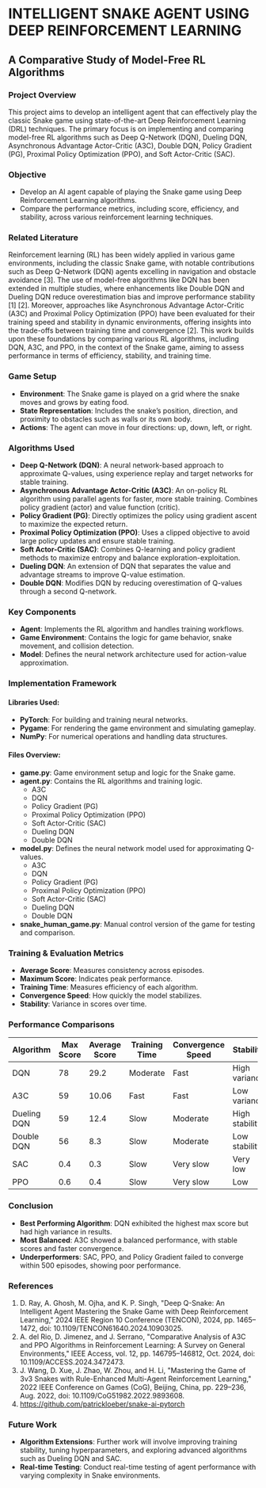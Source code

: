 # INTELLIGENT SNAKE AGENT USING DEEP REINFORCEMENT LEARNING
## A Comparative Study of Model-Free RL Algorithms

### Project Overview
This project aims to develop an intelligent agent that can effectively play the classic Snake game using state-of-the-art Deep Reinforcement Learning (DRL) techniques. The primary focus is on implementing and comparing model-free RL algorithms such as Deep Q-Network (DQN), Dueling DQN, Asynchronous Advantage Actor-Critic (A3C), Double DQN, Policy Gradient (PG), Proximal Policy Optimization (PPO), and Soft Actor-Critic (SAC).

### Objective
- Develop an AI agent capable of playing the Snake game using Deep Reinforcement Learning algorithms.
- Compare the performance metrics, including score, efficiency, and stability, across various reinforcement learning techniques.

### Related Literature
Reinforcement learning (RL) has been widely applied in various game environments, including the classic Snake game, with notable contributions such as Deep Q-Network (DQN) agents excelling in navigation and obstacle avoidance [3]. The use of model-free algorithms like DQN has been extended in multiple studies, where enhancements like Double DQN and Dueling DQN reduce overestimation bias and improve performance stability [1] [2]. Moreover, approaches like Asynchronous Advantage Actor-Critic (A3C) and Proximal Policy Optimization (PPO) have been evaluated for their training speed and stability in dynamic environments, offering insights into the trade-offs between training time and convergence [2]. This work builds upon these foundations by comparing various RL algorithms, including DQN, A3C, and PPO, in the context of the Snake game, aiming to assess performance in terms of efficiency, stability, and training time.

### Game Setup
- **Environment**: The Snake game is played on a grid where the snake moves and grows by eating food.
- **State Representation**: Includes the snake’s position, direction, and proximity to obstacles such as walls or its own body.
- **Actions**: The agent can move in four directions: up, down, left, or right.

### Algorithms Used
- **Deep Q-Network (DQN)**: A neural network-based approach to approximate Q-values, using experience replay and target networks for stable training.
- **Asynchronous Advantage Actor-Critic (A3C)**: An on-policy RL algorithm using parallel agents for faster, more stable training. Combines policy gradient (actor) and value function (critic).
- **Policy Gradient (PG)**: Directly optimizes the policy using gradient ascent to maximize the expected return.
- **Proximal Policy Optimization (PPO)**: Uses a clipped objective to avoid large policy updates and ensure stable training.
- **Soft Actor-Critic (SAC)**: Combines Q-learning and policy gradient methods to maximize entropy and balance exploration-exploitation.
- **Dueling DQN**: An extension of DQN that separates the value and advantage streams to improve Q-value estimation.
- **Double DQN**: Modifies DQN by reducing overestimation of Q-values through a second Q-network.

### Key Components
- **Agent**: Implements the RL algorithm and handles training workflows.
- **Game Environment**: Contains the logic for game behavior, snake movement, and collision detection.
- **Model**: Defines the neural network architecture used for action-value approximation.

### Implementation Framework
#### Libraries Used:
- **PyTorch**: For building and training neural networks.
- **Pygame**: For rendering the game environment and simulating gameplay.
- **NumPy**: For numerical operations and handling data structures.

#### Files Overview:
- **game.py**: Game environment setup and logic for the Snake game.
- **agent.py**: Contains the RL algorithms and training logic.
  - A3C
  - DQN
  - Policy Gradient (PG)
  - Proximal Policy Optimization (PPO)
  - Soft Actor-Critic (SAC)
  - Dueling DQN
  - Double DQN
- **model.py**: Defines the neural network model used for approximating Q-values.
  - A3C
  - DQN
  - Policy Gradient (PG)
  - Proximal Policy Optimization (PPO)
  - Soft Actor-Critic (SAC)
  - Dueling DQN
  - Double DQN
- **snake_human_game.py**: Manual control version of the game for testing and comparison.

### Training & Evaluation Metrics
- **Average Score**: Measures consistency across episodes.
- **Maximum Score**: Indicates peak performance.
- **Training Time**: Measures efficiency of each algorithm.
- **Convergence Speed**: How quickly the model stabilizes.
- **Stability**: Variance in scores over time.

### Performance Comparisons

| Algorithm        | Max Score | Average Score | Training Time | Convergence Speed | Stability       |
|------------------|-----------|---------------|---------------|-------------------|-----------------|
| DQN              | 78        | 29.2          | Moderate      | Fast              | High variance   |
| A3C              | 59        | 10.06         | Fast          | Fast              | Low variance    |
| Dueling DQN      | 59        | 12.4          | Slow          | Moderate          | High stability  |
| Double DQN       | 56        | 8.3           | Slow          | Moderate          | Low stability   |
| SAC              | 0.4       | 0.3           | Slow          | Very slow         | Very low        |
| PPO              | 0.6       | 0.4           | Slow          | Very slow         | Low             |

### Conclusion
- **Best Performing Algorithm**: DQN exhibited the highest max score but had high variance in results.
- **Most Balanced**: A3C showed a balanced performance, with stable scores and faster convergence.
- **Underperformers**: SAC, PPO, and Policy Gradient failed to converge within 500 episodes, showing poor performance.

### References
1. D. Ray, A. Ghosh, M. Ojha, and K. P. Singh, "Deep Q-Snake: An Intelligent Agent Mastering the Snake Game with Deep Reinforcement Learning," 2024 IEEE Region 10 Conference (TENCON), 2024, pp. 1465–1472, doi: 10.1109/TENCON61640.2024.10903025.
2. A. del Rio, D. Jimenez, and J. Serrano, "Comparative Analysis of A3C and PPO Algorithms in Reinforcement Learning: A Survey on General Environments," IEEE Access, vol. 12, pp. 146795–146812, Oct. 2024, doi: 10.1109/ACCESS.2024.3472473.
3. J. Wang, D. Xue, J. Zhao, W. Zhou, and H. Li, "Mastering the Game of 3v3 Snakes with Rule-Enhanced Multi-Agent Reinforcement Learning," 2022 IEEE Conference on Games (CoG), Beijing, China, pp. 229–236, Aug. 2022, doi: 10.1109/CoG51982.2022.9893608.
4. https://github.com/patrickloeber/snake-ai-pytorch

### Future Work
- **Algorithm Extensions**: Further work will involve improving training stability, tuning hyperparameters, and exploring advanced algorithms such as Dueling DQN and SAC.
- **Real-time Testing**: Conduct real-time testing of agent performance with varying complexity in Snake environments.
